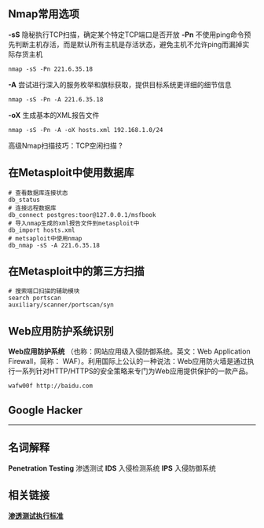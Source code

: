 ## Nmap常用选项
**-sS** 隐秘执行TCP扫描，确定某个特定TCP端口是否开放
**-Pn** 不使用ping命令预先判断主机存活，而是默认所有主机是存活状态，避免主机不允许ping而漏掉实际存货主机
```shell
nmap -sS -Pn 221.6.35.18
```
**-A** 尝试进行深入的服务枚举和旗标获取，提供目标系统更详细的细节信息
```shell
nmap -sS -Pn -A 221.6.35.18
```
**-oX** 生成基本的XML报告文件
```shell
nmap -sS -Pn -A -oX hosts.xml 192.168.1.0/24
```
高级Nmap扫描技巧：TCP空闲扫描 ?


## 在Metasploit中使用数据库
```shell
# 查看数据库连接状态
db_status
# 连接远程数据库
db_connect postgres:toor@127.0.0.1/msfbook
# 导入nmap生成的xml报告文件到metasploit中
db_import hosts.xml
# metsaploit中使用nmap
db_nmap -sS -A 221.6.35.18
```
## 在Metasploit中的第三方扫描
```shell
# 搜索端口扫描的辅助模块
search portscan
auxiliary/scanner/portscan/syn
```

## Web应用防护系统识别
**Web应用防护系统** （也称：网站应用级入侵防御系统。英文：Web Application Firewall，简称： WAF）。利用国际上公认的一种说法：Web应用防火墙是通过执行一系列针对HTTP/HTTPS的安全策略来专门为Web应用提供保护的一款产品。
```shell
wafw00f http://baidu.com
```

## Google Hacker


---
## 名词解释
**Penetration Testing** 渗透测试
**IDS** 入侵检测系统
**IPS** 入侵防御系统

## 相关链接
**[渗透测试执行标准](http://www.pentest-standard.org)**